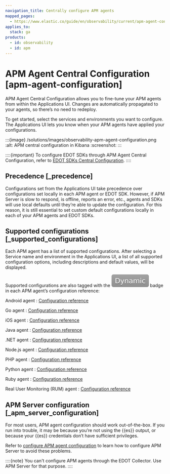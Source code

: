 ```yaml
---
navigation_title: Centrally configure APM agents
mapped_pages:
  - https://www.elastic.co/guide/en/observability/current/apm-agent-configuration.html
applies_to:
  stack: ga
products:
  - id: observability
  - id: apm
---
```


# APM Agent Central Configuration [apm-agent-configuration]

APM Agent Central Configuration allows you to fine-tune your APM agents from within the Applications UI. Changes are automatically propagated to your agents, so there’s no need to redeploy.

To get started, select the services and environments you want to configure. The Applications UI lets you know when your APM agents have applied your configurations.

:::{image} /solutions/images/observability-apm-agent-configuration.png
:alt: APM central configuration in Kibana
:screenshot:
:::

::::{important}
To configure EDOT SDKs through APM Agent Central Configuration, refer to [EDOT SDKs Central Configuration](edot-sdks-central-configuration.md).
::::

## Precedence [_precedence]

Configurations set from the Applications UI take precedence over configurations set locally in each APM agent or EDOT SDK. However, if APM Server is slow to respond, is offline, reports an error, etc., agents and SDKs will use local defaults until they’re able to update the configuration. For this reason, it is still essential to set custom default configurations locally in each of your APM agents and EDOT SDKs.

## Supported configurations [_supported_configurations]

Each APM agent has a list of supported configurations. After selecting a Service name and environment in the Applications UI, a list of all supported configuration options, including descriptions and default values, will be displayed.

Supported configurations are also tagged with the ![dynamic config](/solutions/images/observability-dynamic-config.svg "") badge in each APM agent’s configuration reference:

Android agent
:   [Configuration reference](opentelemetry://reference/edot-sdks/android/configuration.md)

Go agent
:   [Configuration reference](apm-agent-go://reference/configuration.md)

iOS agent
:   [Configuration reference](opentelemetry://reference/edot-sdks/ios/configuration.md)

Java agent
:   [Configuration reference](apm-agent-java://reference/configuration.md)

.NET agent
:   [Configuration reference](apm-agent-dotnet://reference/configuration.md)

Node.js agent
:   [Configuration reference](apm-agent-nodejs://reference/configuration.md)

PHP agent
:   [Configuration reference](apm-agent-php://reference/configuration.md)

Python agent
:   [Configuration reference](apm-agent-python://reference/configuration.md)

Ruby agent
:   [Configuration reference](apm-agent-ruby://reference/configuration.md)

Real User Monitoring (RUM) agent
:   [Configuration reference](apm-agent-rum-js://reference/configuration.md)

## APM Server configuration [_apm_server_configuration]

For most users, APM agent configuration should work out-of-the-box. If you run into trouble, it may be because you’re not using the {{es}} output, or because your {{es}} credentials don’t have sufficient privileges.

Refer to [configure APM agent configuration](/solutions/observability/apm/configure-apm-agent-central-configuration.md) to learn how to configure APM Server to avoid these problems.

::::{note}
You can't configure APM agents through the EDOT Collector. Use APM Server for that purpose.
::::
